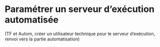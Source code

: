 # Paramétrer un serveur d’exécution automatisée 

(TF et Autom, créer un utilisateur technique pour le serveur d’exécution, renvoi vers la partie automatisation)
